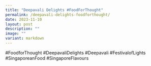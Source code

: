 ```yaml
---
title: "Deepavali Delights #FoodForThought"
permalink: /deepavali-delights-foodforthought/
date: 2023-11-10
layout: post
description: ""
image: ""
variant: markdown
---
```



#FoodforThought #DeepavaliDelights #Deepavali #FestivalofLights #SingaporeanFood #SingaporeFlavours

